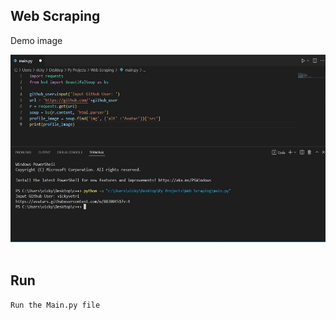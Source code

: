 ## Web Scraping

Demo image<br>

<img src="Demo.JPG" width="600" height="300"/><br><br>

## Run
```
Run the Main.py file
```
